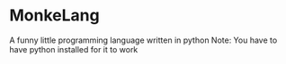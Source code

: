 # MonkeLang
A funny little programming language written in python
Note: You have to have python installed for it to work
